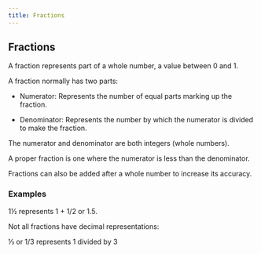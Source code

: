 ```yaml
---
title: Fractions
---
```


## Fractions

A fraction represents part of a whole number, a value between 0 and 1.

A fraction normally has two parts:

* Numerator: Represents the number of equal parts marking up the fraction.

* Denominator: Represents the number by which the numerator is divided to make the fraction.

The numerator and denominator are both integers (whole numbers).

A proper fraction is one where the numerator is less than the denominator.

Fractions can also be added after a whole number to increase its accuracy.

### Examples

1½ represents 1 + 1/2 or 1.5.

Not all fractions have decimal representations:

⅓ or 1/3 represents 1 divided by 3
